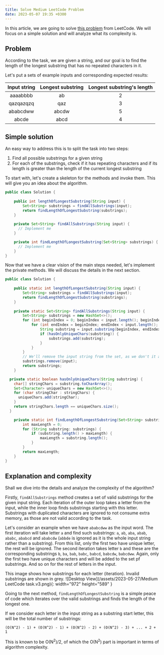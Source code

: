 ```yaml
---
title: Solve Medium LeetCode Problem
date: 2023-05-07 19:35 +0300
---
```

In this article, we are going to solve
[this problem](https://leetcode.com/problems/longest-substring-without-repeating-characters/) from LeetCode.
We will focus on a simple solution and will analyze what its complexity is.

## Problem
According to the task, we are given a string, and our goal is to find the length of the longest substring that has no repeated
characters in it. 

Let's put a sets of example inputs and corresponding expected results:

| Input string | Longest substring | Longest substring's length |
|:------------:|:-----------------:|:--------------------------:|
|   aaaabbbb   |        ab         |             2              |
|  qazqazqzq   |        qaz        |             3              |
|   ababcdww   |       abcdw       |             5              |
|    abcde     |       abcd        |             4              |

## Simple solution
An easy way to address this is to split the task into two steps:
1. Find all possible substrings for a given string
2. For each of the substrings, check if it has repeating characters and if its length is greater than the length of the
current longest substring

To start with, let's create a skeleton for the methods and invoke them. This will give you an idea about the algorithm.

```java
public class Solution {
    
    public int lengthOfLongestSubstring(String input) {
        Set<String> substrings = findAllSubstrings(input);
        return findLengthOfLongestSubstring(substrings);
    }
    
    private Set<String> findAllSubstrings(String input) {
      // Implement me
    }

    private int findLengthOfLongestSubstring(Set<String> substrings) {
      // Implement me
    }
}
```

Now that we have a clear vision of the main steps needed, let's implement the private methods. We will discuss 
the details in the next section.

```java
public class Solution {
    
    public static int lengthOfLongestSubstring(String input) {
        Set<String> substrings = findAllSubstrings(input);
        return findLengthOfLongestSubstring(substrings);
    }
    
    private static Set<String> findAllSubstrings(String input) {
        Set<String> substrings = new HashSet<>();
        for (int beginIndex = 0; beginIndex < input.length(); beginIndex++) {
            for (int endIndex = beginIndex; endIndex < input.length(); endIndex++) {
                String substring = input.substring(beginIndex, endIndex + 1);
                if (hasOnlyUniqueChars(substring)) {
                    substrings.add(substring);
                }
            }
        }
        // We'll remove the input string from the set, as we don't it as a substring
        substrings.remove(input);
        return substrings;
    }

  private static boolean hasOnlyUniqueChars(String substring) {
    char[] stringChars = substring.toCharArray();
    Set<Character> uniqueChars = new HashSet<>();
    for (char stringChar : stringChars) {
      uniqueChars.add(stringChar);
    }
    return stringChars.length == uniqueChars.size();
  }

    private static int findLengthOfLongestSubstring(Set<String> substrings) {
        int maxLength = 0;
        for (String substring: substrings) {
            if (substring.length() > maxLength) {
                maxLength = substring.length();
            }
        }
        return maxLength;
    }
}
```

## Explanation and complexity

Shall we dive into the details and analyze the complexity of the algorithm?

Firstly, `findAllSubstrings` method creates a set of valid substrings for the given input string. 
Each iteration of the outer loop takes a letter from the input, while the inner loop finds substrings starting with
this letter. Substrings with duplicated characters are ignored to not consume extra memory,
as those are not valid according to the task.

Let's consider an example when we have `ababcdww` as the input word. 
The first iteration will take letter `a` and find such substrings: `a`, `ab`, `aba`, `abab`, `ababc`, `ababcd` and `ababcdw`
(`abbde` is ignored as it is the whole input string rather than a substring). From this list, only the first two have unique
letter, the rest will be ignored.
The second iteration takes letter `b` and these are the corresponding substrings `b`, `ba`, `bab`, `babc`, `babcd`, `babcdw`, `babcdww`.
Again, only the first two have unique characters and will be added to the set pf substrings.
And so on for the rest of letters in the input.

This image shows how substrings for each letter (iteration). Invalid substrings are shown in grey.
![Desktop View](/assets/2023-05-27/Medium LeetCode task.v3.png){: width="972" height="589" }

Going to the next method, `findLengthOfLongestSubstring` is a simple peace of code which iterates over the valid substrings and finds the length of the longest one. 

If we consider each letter in the input string as a substring start letter, this will be the total number of substrings:
```
(O(N^2) - 1) + (O(N^2) - 1) + (O(N^2) - 2) + (O(N^2) - 3) + ... + 2 + 1
```
This is known to be O(N<sup>2</sup>)/2, of which the O(N<sup>2</sup>) part is important in terms of algorithm complexity.

